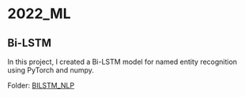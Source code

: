 # 2022_ML

## Bi-LSTM
In this project, I created a Bi-LSTM model for named entity recognition using PyTorch and numpy.

Folder: [BILSTM_NLP](BILSTM_NLP/)
